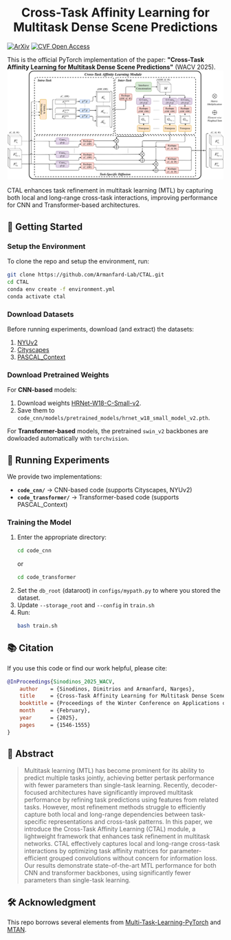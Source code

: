 <div align="center">
  <h1>Cross-Task Affinity Learning for Multitask Dense Scene Predictions</h1>
</div>

[![ArXiv](https://img.shields.io/badge/ArXiv-2401.11124-red)](http://arxiv.org/abs/2401.11124)
[![CVF Open Access](https://img.shields.io/badge/CVF-WACV_2025-blue)](https://openaccess.thecvf.com/content/WACV2025/papers/Sinodinos_Cross-Task_Affinity_Learning_for_Multitask_Dense_Scene_Predictions_WACV_2025_paper.pdf)

This is the official PyTorch implementation of the paper: **"Cross-Task Affinity Learning for Multitask Dense Scene Predictions"** (WACV 2025).   
![CTAL](CTAL.png)

CTAL enhances task refinement in multitask learning (MTL) by capturing both local and long-range cross-task interactions, improving performance for CNN and Transformer-based architectures.

## **🚀 Getting Started**
### **Setup the Environment**

To clone the repo and setup the environment, run:
```sh
git clone https://github.com/Armanfard-Lab/CTAL.git
cd CTAL
conda env create -f environment.yml
conda activate ctal
```
### **Download Datasets**
Before running experiments, download (and extract) the datasets:
1. [NYUv2](https://www.dropbox.com/sh/86nssgwm6hm3vkb/AACrnUQ4GxpdrBbLjb6n-mWNa?dl=0)
2. [Cityscapes](https://www.dropbox.com/sh/gaw6vh6qusoyms6/AADwWi0Tp3E3M4B2xzeGlsEna?dl=0)
3. [PASCAL_Context](https://hkustconnect-my.sharepoint.com/:u:/g/personal/hyeae_connect_ust_hk/ER57KyZdEdxPtgMCai7ioV0BXCmAhYzwFftCwkTiMmuM7w?e=2Ex4ab)

### **Download Pretrained Weights**
For **CNN-based** models:
1. Download weights [HRNet-W18-C-Small-v2](https://github.com/HRNet/HRNet-Image-Classification).
2. Save them to ```code_cnn/models/pretrained_models/hrnet_w18_small_model_v2.pth```.

For **Transformer-based** models, the pretrained ```swin_v2``` backbones are dowloaded automatically with ```torchvision```.

## **🔧 Running Experiments**
We provide two implementations:
- **`code_cnn/`** → CNN-based code (supports Cityscapes, NYUv2) 
- **`code_transformer/`** → Transformer-based code (supports PASCAL_Context) 
### **Training the Model**
1. Enter the appropriate directory:
   ```sh
   cd code_cnn
   ``` 
   or
   ```sh
   cd code_transformer
   ```
2. Set the ```db_root``` (dataroot) in ```configs/mypath.py``` to where you stored the dataset.
3. Update `--storage_root` and `--config` in `train.sh`
4. Run:
   ```sh
   bash train.sh
   ```

## **📚 Citation**
If you use this code or find our work helpful, please cite:
```bibtex
@InProceedings{Sinodinos_2025_WACV,
    author    = {Sinodinos, Dimitrios and Armanfard, Narges},
    title     = {Cross-Task Affinity Learning for Multitask Dense Scene Predictions},
    booktitle = {Proceedings of the Winter Conference on Applications of Computer Vision (WACV)},
    month     = {February},
    year      = {2025},
    pages     = {1546-1555}
}
```

## **📖 Abstract**
> Multitask learning (MTL) has become prominent for its ability to predict multiple tasks jointly, achieving better pertask performance with fewer parameters than single-task learning. Recently, decoder-focused architectures have significantly improved multitask performance by refining task predictions using features from related tasks. However, most refinement methods struggle to efficiently capture both local and long-range dependencies between task-specific representations and cross-task patterns. In this paper, we introduce the Cross-Task Affinity Learning (CTAL) module, a lightweight framework that enhances task refinement in multitask networks. CTAL effectively captures local and long-range cross-task interactions by optimizing task affinity matrices for parameter-efficient grouped convolutions without concern for information loss. Our results demonstrate state-of-the-art MTL performance for both CNN and transformer backbones, using significantly fewer parameters than single-task learning.

## **🛠️ Acknowledgment**
This repo borrows several elements from [Multi-Task-Learning-PyTorch](https://github.com/SimonVandenhende/Multi-Task-Learning-PyTorch) and [MTAN](https://github.com/lorenmt/mtan).
